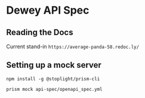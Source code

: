 # Dewey API Spec

## Reading the Docs

Current stand-in
`https://average-panda-58.redoc.ly/`

## Setting up a mock server

```
npm install -g @stoplight/prism-cli

prism mock api-spec/openapi_spec.yml
```